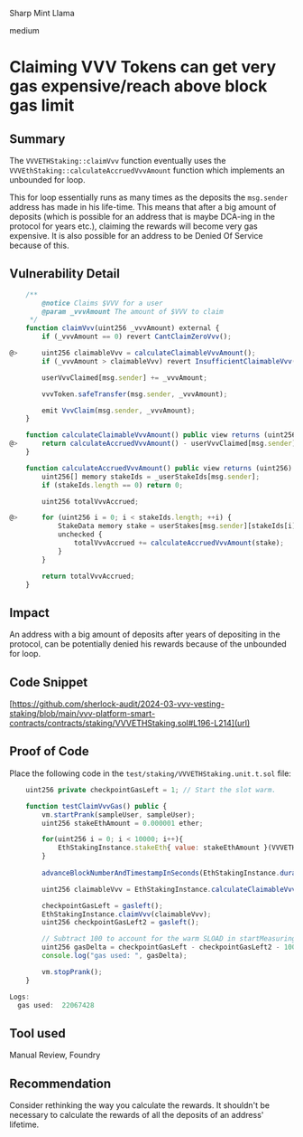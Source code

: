 Sharp Mint Llama

medium

# Claiming VVV Tokens can get very gas expensive/reach above block gas limit

## Summary

The `VVVETHStaking::claimVvv` function eventually uses the `VVVEthStaking::calculateAccruedVvvAmount` function which implements an unbounded for loop.

This for loop essentially runs as many times as the deposits the `msg.sender` address has made in his life-time. This means that after a big amount of deposits (which is possible for an address that is maybe DCA-ing in the protocol for years etc.), claiming the rewards will become very gas expensive. It is also possible for an address to be Denied Of Service because of this.

## Vulnerability Detail

```javascript
    /**
        @notice Claims $VVV for a user
        @param _vvvAmount The amount of $VVV to claim
     */
    function claimVvv(uint256 _vvvAmount) external {
        if (_vvvAmount == 0) revert CantClaimZeroVvv();

@>      uint256 claimableVvv = calculateClaimableVvvAmount();
        if (_vvvAmount > claimableVvv) revert InsufficientClaimableVvv();

        userVvvClaimed[msg.sender] += _vvvAmount;

        vvvToken.safeTransfer(msg.sender, _vvvAmount);

        emit VvvClaim(msg.sender, _vvvAmount);
    }

    function calculateClaimableVvvAmount() public view returns (uint256) {
@>      return calculateAccruedVvvAmount() - userVvvClaimed[msg.sender];
    }

    function calculateAccruedVvvAmount() public view returns (uint256) {
        uint256[] memory stakeIds = _userStakeIds[msg.sender];
        if (stakeIds.length == 0) return 0;

        uint256 totalVvvAccrued;

@>      for (uint256 i = 0; i < stakeIds.length; ++i) {
            StakeData memory stake = userStakes[msg.sender][stakeIds[i]];
            unchecked {
                totalVvvAccrued += calculateAccruedVvvAmount(stake);
            }
        }

        return totalVvvAccrued;
    }
```

## Impact

An address with a big amount of deposits after years of depositing in the protocol, can be potentially denied his rewards because of the unbounded for loop.

## Code Snippet

[https://github.com/sherlock-audit/2024-03-vvv-vesting-staking/blob/main/vvv-platform-smart-contracts/contracts/staking/VVVETHStaking.sol#L196-L214](url)

## Proof of Code

Place the following code in the `test/staking/VVVETHStaking.unit.t.sol` file:

```javascript
    uint256 private checkpointGasLeft = 1; // Start the slot warm.

    function testClaimVvvGas() public {
        vm.startPrank(sampleUser, sampleUser);
        uint256 stakeEthAmount = 0.000001 ether;

        for(uint256 i = 0; i < 10000; i++){
            EthStakingInstance.stakeEth{ value: stakeEthAmount }(VVVETHStaking.StakingDuration.ThreeMonths);
        }
  
        advanceBlockNumberAndTimestampInSeconds(EthStakingInstance.durationToSeconds(VVVETHStaking.StakingDuration.ThreeMonths) + 20);

        uint256 claimableVvv = EthStakingInstance.calculateClaimableVvvAmount();

        checkpointGasLeft = gasleft();
        EthStakingInstance.claimVvv(claimableVvv);
        uint256 checkpointGasLeft2 = gasleft();

        // Subtract 100 to account for the warm SLOAD in startMeasuringGas.
        uint256 gasDelta = checkpointGasLeft - checkpointGasLeft2 - 100;
        console.log("gas used: ", gasDelta);

        vm.stopPrank();
    }
```
```javascript
Logs:
  gas used:  22067428
```
## Tool used

Manual Review, Foundry

## Recommendation

Consider rethinking the way you calculate the rewards. It shouldn't be necessary to calculate the rewards of all the deposits of an address' lifetime. 
